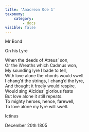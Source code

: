 ```yaml
---
title: 'Anacreon Ode 1'
taxonomy:
    category:
        - docs
visible: false
---
```


<div class="author">Mr Bond</div>

<span class="title">On his Lyre  </span>
  
When the deeds of Atreus’ son,  
Or the Wreaths which Cadmus won,  
My sounding lyre I bade to tell,  
With love alone the chords would swell.  
I chang’d the strings, I chang’d the lyre,  
And thought it freely would respire,  
Would sing Alcides’ glorious feats  
But love alone it still repeats.  
To mighty heroes, hence, farewell,  
To love alone my lyre will swell.  
  
Ictinus  
  
<span class="pencil">December 20th 1805</span>